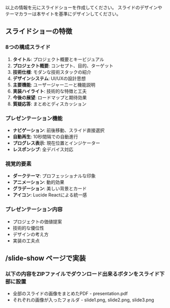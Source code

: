 以上の情報を元にスライドショーを作成してください。
スライドのデザインやテーマカラーは本サイトを基準にデザインしてください。

## スライドショーの特徴

### **8つの構成スライド**

1. **タイトル**: プロジェクト概要とキービジュアル
2. **プロジェクト概要**: コンセプト、目的、ターゲット
3. **技術仕様**: モダンな技術スタックの紹介
4. **デザインシステム**: UI/UXの設計思想
5. **主要機能**: ユーザージャーニーと機能説明
6. **実装ハイライト**: 技術的な特徴と工夫
7. **今後の展望**: ロードマップと期待効果
8. **質疑応答**: まとめとディスカッション

### **プレゼンテーション機能**

- **ナビゲーション**: 前後移動、スライド直接選択
- **自動再生**: 10秒間隔での自動進行
- **プログレス表示**: 現在位置とインジケーター
- **レスポンシブ**: 全デバイス対応

### **視覚的要素**

- **ダークテーマ**: プロフェッショナルな印象
- **アニメーション**: 動的効果
- **グラデーション**: 美しい背景とカード
- **アイコン**: Lucide Reactによる統一感

### **プレゼンテーション内容**

- プロジェクトの価値提案
- 技術的な優位性
- デザインの考え方
- 実装の工夫点

## /slide-show ページで実装

### 以下の内容をZIPファイルでダウンロード出来るボタンをスライド下部に設置
- 全部のスライドの画像をまとめたPDF - presentation.pdf
- それぞれの画像が入ったフォルダ - slide1.png, slide2.png, slide3.png